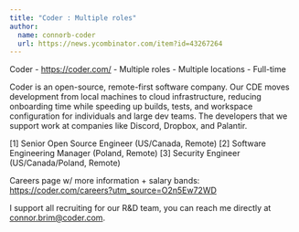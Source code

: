 ```yaml
---
title: "Coder : Multiple roles"
author:
  name: connorb-coder
  url: https://news.ycombinator.com/item?id=43267264
---
```

Coder - <a href="https:&#x2F;&#x2F;coder.com&#x2F;" rel="nofollow">https:&#x2F;&#x2F;coder.com&#x2F;</a> - Multiple roles - Multiple locations - Full-time

Coder is an open-source, remote-first software company. Our CDE moves development from local machines to cloud infrastructure, reducing onboarding time while speeding up builds, tests, and workspace configuration for individuals and large dev teams. The developers that we support work at companies like Discord, Dropbox, and Palantir.

[1] Senior Open Source Engineer (US&#x2F;Canada, Remote)
[2] Software Engineering Manager (Poland, Remote)
[3] Security Engineer (US&#x2F;Canada&#x2F;Poland, Remote)

Careers page w&#x2F; more information + salary bands: <a href="https:&#x2F;&#x2F;coder.com&#x2F;careers?utm_source=O2n5Ew72WD" rel="nofollow">https:&#x2F;&#x2F;coder.com&#x2F;careers?utm_source=O2n5Ew72WD</a>

I support all recruiting for our R&amp;D team, you can reach me directly at connor.brim@coder.com.
<JobApplication />
